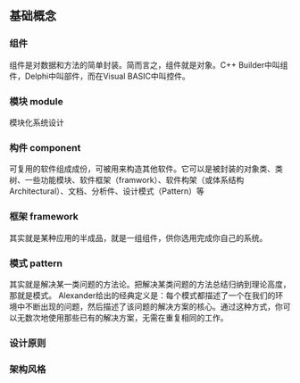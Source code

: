 
## 基础概念
### 组件 
组件是对数据和方法的简单封装。简而言之，组件就是对象。C++ Builder中叫组件，Delphi中叫部件，而在Visual BASIC中叫控件。

### 模块 module
模块化系统设计

### 构件 component 
可复用的软件组成成份，可被用来构造其他软件。它可以是被封装的对象类、类树、一些功能模块、软件框架（framwork）、软件构架（或体系结构Architectural）、文档、分析件、设计模式（Pattern）等

### 框架 framework 
其实就是某种应用的半成品，就是一组组件，供你选用完成你自己的系统。

### 模式 pattern 
其实就是解决某一类问题的方法论。把解决某类问题的方法总结归纳到理论高度，那就是模式。
Alexander给出的经典定义是：每个模式都描述了一个在我们的环境中不断出现的问题，然后描述了该问题的解决方案的核心。通过这种方式，你可以无数次地使用那些已有的解决方案，无需在重复相同的工作。

### 设计原则

### 架构风格


